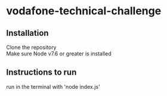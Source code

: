 # vodafone-technical-challenge

## Installation
Clone the repository  
Make sure Node v7.6 or greater is installed

## Instructions to run 

run in the terminal with 'node index.js'
